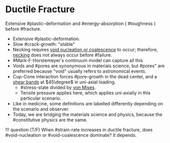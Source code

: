 # Ductile Fracture

Extensive #plastic-deformation and #energy-absorption ( #toughness ) before #fracture.

- Extensive #plastic-deformation.
- Slow #crack-growth: "stable"
- Necking requires [void nucleation or coalescence](void-nucleation-coalescence-and-growth.md) to occur; therefore, [necking](necking.md) does not always occur before #failure.
- #Mark-F-Horstemeyer's continuum model can capture all this
- Voids and #pores are synonymous in materials science, but  #pores" are preferred because "void" usually refers to astronomical events.
- Cup-Cone interaction forces #pore-growth in the dead center, and a [shear bands](shear-band.md) at $45\degree$ in uni-axial loading. 
  - #stress-state divided by [von Mises](../engr-727-001-advanced-mechanics-of-materials/von-mises-failure-criterion.md).
  - Tensile pressure applies here, which applies uni-axially in this particular scenario.
- Like in medicine, some definitions are labelled differently depending on the scenario and observer.
- Today, we are bridging the materials science and physics, because the #constitutive physics are the same.

!!! question (T/F) When #strain-rate increases in ductile fracture, does #void-nucleation or #void-coalescence dominate?
    It depends.